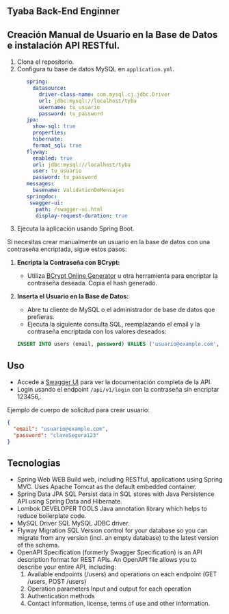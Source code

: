 ## Tyaba Back-End Enginner 

## Creación Manual de Usuario en la Base de Datos e instalación API RESTful.

1. Clona el repositorio.
2. Configura tu base de datos MySQL en `application.yml`.
   ```yml
      spring:
        datasource:
          driver-class-name: com.mysql.cj.jdbc.Driver
          url: jdbc:mysql://localhost/tyba
          username: tu_usuario
          password: tu_password
      jpa:
        show-sql: true
        properties:
        hibernate:
        format_sql: true
      flyway:
        enabled: true
        url: jdbc:mysql://localhost/tyba
        user: tu_usuario
        password: tu_password
      messages:
        basename: ValidationDeMensajes
      springdoc:
       swagger-ui:
         path: /swagger-ui.html
         display-request-duration: true
   ```
4. Ejecuta la aplicación usando Spring Boot.

Si necesitas crear manualmente un usuario en la base de datos con una contraseña encriptada, sigue estos pasos:

1. **Encripta la Contraseña con BCrypt:**
   - Utiliza [BCrypt Online Generator](https://www.bcrypt-generator.com/) u otra herramienta para encriptar la contraseña deseada. Copia el hash generado.

2. **Inserta el Usuario en la Base de Datos:**
   - Abre tu cliente de MySQL o el administrador de base de datos que prefieras.
   - Ejecuta la siguiente consulta SQL, reemplazando el email y la contraseña encriptada con los valores deseados:

   ```sql
   INSERT INTO users (email, password) VALUES ('usuario@example.com', '$2a$10$0gB3LgES0z3hS7lZol48A.V2vH7Z7UeYpPbz0B3PqufZM5/Ql9eNu');
   ```


## Uso

- Accede a [Swagger UI](http://localhost:8080/swagger-ui/index.html) para ver la documentación completa de la API.
- Login usando el endpoint `/api/v1/login` con la contraseña sin encriptar 123456,.

Ejemplo de cuerpo de solicitud para crear usuario:
```json
{
  "email": "usuario@example.com",
  "password": "claveSegura123"
}
```



## Tecnologias
* Spring Web WEB Build web, including RESTful, applications using Spring MVC. Uses Apache Tomcat as the default embedded container.
* Spring Data JPA SQL Persist data in SQL stores with Java Persistence API using Spring Data and Hibernate.
* Lombok DEVELOPER TOOLS Java annotation library which helps to reduce boilerplate code.
* MySQL Driver SQL MySQL JDBC driver.
* Flyway Migration SQL Version control for your database so you can migrate from any version (incl. an empty database) to the latest version of the schema.
* OpenAPI Specification (formerly Swagger Specification) is an API description format for REST APIs. An OpenAPI file allows you to describe your entire API, including:
  1. Available endpoints (/users) and operations on each endpoint (GET /users, POST /users)
  2. Operation parameters Input and output for each operation
  3. Authentication methods
  4. Contact information, license, terms of use and other information.
